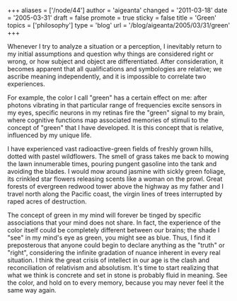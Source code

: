 +++
aliases = ['/node/44']
author = 'aigeanta'
changed = '2011-03-18'
date = '2005-03-31'
draft = false
promote = true
sticky = false
title = 'Green'
topics = ['philosophy']
type = 'blog'
url = '/blog/aigeanta/2005/03/31/green'
+++
<p>Whenever I try to analyze a situation or a perception, I inevitably return to my initial assumptions and question why  things are considered right or wrong, or how subject and object are differentiated. After consideration, it becomes apparent that all qualifications and symbologies are relative; we ascribe meaning independently, and it is impossible to correlate two experiences.</p>
<p>For example, the color I call "green" has a certain effect on me: after photons vibrating in that particular range of frequencies excite sensors in my eyes, specific neurons in my retinas fire the "green" signal to my brain, where cognitive functions map associated memories of stimuli to the concept of "green" that I have developed. It is this concept that is relative, influenced by my unique life.</p><p>I have experienced vast radioactive-green fields of freshly grown hills, dotted with pastel wildflowers. The smell of grass takes me back to mowing the lawn innumerable times, pouring pungent gasoline into the tank and avoiding the blades. I would mow around jasmine with sickly green foliage, its crinkled star flowers releasing scents like a woman on the prowl. Great forests of evergreen redwood tower above the highway as my father and I travel north along the Pacific coast, the virgin lines of trees interrupted by raped acres of destruction.</p><p>The concept of green in my mind will forever be tinged by specific associations that your mind does not share. In fact, the experience of the color itself could be completely different between our brains; the shade I "see" in my mind's eye as green, you might see as blue. Thus, I find it preposterous that anyone could begin to declare anything as the "truth" or "right", considering the infinite gradation of nuance inherent in every real situation. I think the great crisis of intellect in our age is the clash and reconciliation of relativism and absolutism. It's time to start realizing that what we think is concrete and set in stone is probably fluid in meaning. See the color, and hold on to every memory, because you may never feel it the same way again.</p>



